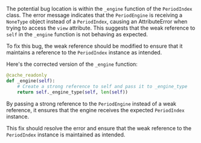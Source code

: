 The potential bug location is within the `_engine` function of the `PeriodIndex` class. The error message indicates that the `PeriodEngine` is receiving a `NoneType` object instead of a `PeriodIndex`, causing an AttributeError when trying to access the `view` attribute. This suggests that the weak reference to `self` in the `_engine` function is not behaving as expected.

To fix this bug, the weak reference should be modified to ensure that it maintains a reference to the `PeriodIndex` instance as intended.

Here's the corrected version of the `_engine` function:

```python
@cache_readonly
def _engine(self):
    # Create a strong reference to self and pass it to _engine_type
    return self._engine_type(self, len(self))
```

By passing a strong reference to the `PeriodEngine` instead of a weak reference, it ensures that the engine receives the expected `PeriodIndex` instance.

This fix should resolve the error and ensure that the weak reference to the `PeriodIndex` instance is maintained as intended.